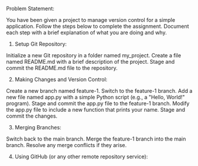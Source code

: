 Problem Statement:

You have been given a project to manage version control for a simple application. Follow the steps below to complete the assignment. Document each step with a brief explanation of what you are doing and why.

1. Setup Git Repository:

Initialize a new Git repository in a folder named my_project.
Create a file named README.md with a brief description of the project.
Stage and commit the README.md file to the repository.

2. Making Changes and Version Control:

Create a new branch named feature-1.
Switch to the feature-1 branch.
Add a new file named app.py with a simple Python script (e.g., a "Hello, World!" program).
Stage and commit the app.py file to the feature-1 branch.
Modify the app.py file to include a new function that prints your name.
Stage and commit the changes.

3. Merging Branches:

Switch back to the main branch.
Merge the feature-1 branch into the main branch.
Resolve any merge conflicts if they arise.

4. Using GitHub (or any other remote repository service):